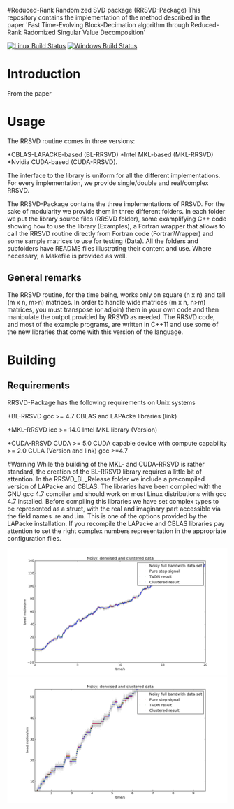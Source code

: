 #Reduced-Rank Randomized SVD package (RRSVD-Package) 
This repository contains the implementation of the method described in the paper 'Fast Time-Evolving Block-Decimation algorithm through Reduced-Rank Radomized Singular Value Decomposition'

[![Linux Build Status](https://travis-ci.org/qubit-ulm/ebs.svg?branch=master)](https://travis-ci.org/qubit-ulm/ebs)
[![Windows Build Status](https://ci.appveyor.com/api/projects/status/of2bssgx58e8qyi3?svg=true)](https://ci.appveyor.com/project/jrosskopf/ebs)

# Introduction 
From the paper
# Usage
The RRSVD routine comes in three versions: 

*CBLAS-LAPACKE-based (BL-RRSVD)
*Intel MKL-based (MKL-RRSVD)
*Nvidia CUDA-based (CUDA-RRSVD). 

The interface to the library is uniform for all the different implementations. For every implementation, we provide single/double and real/complex RRSVD. 

The RRSVD-Package contains the three implementations of RRSVD. For the sake of modularity we provide them in three different folders. In each folder we put the library source files (RRSVD folder), some examplifying C++ code showing how to use the library (Examples), a Fortran wrapper that allows to call the RRSVD routine directly from Fortran code (FortranWrapper) and some sample matrices to use for testing (Data). All the folders and subfolders have README files illustrating their content and use. Where necessary, a Makefile is provided as well.

## General remarks
The RRSVD routine, for the time being, works only on square (n x n) and tall (m x n, m>n) matrices. In order to handle wide matrices (m x n, n>m) matrices, you must transpose (or adjoin) them in your own code and then manipulate the outpot provided by RRSVD as needed.
The RRSVD code, and most of the example programs, are written in C++11 and use some of the new libraries that come with this version of the language. 
# Building

## Requirements
RRSVD-Package has the following requirements on Unix systems

+BL-RRSVD
gcc >= 4.7
CBLAS and LAPAcke libraries (link)

+MKL-RRSVD
icc >= 14.0
Intel MKL library (Version)

+CUDA-RRSVD
CUDA >= 5.0
CUDA capable device with compute capability >= 2.0
CULA (Version and link)
gcc >=4.7

#Warning
While the building of the MKL- and CUDA-RRSVD is rather standard, the creation of the BL-RRSVD library requires a little bit of attention. In the RRSVD_BL_Release folder we include a precompiled version of LAPacke and CBLAS. The libraries have been compiled with the GNU gcc 4.7 compiler and should work on most Linux distributions with gcc 4.7 installed. Before compiling this libraries we have set complex types to be represented as a struct, with the real and imaginary part accessible via the field names .re and .im. This is one of the options provided by the LAPacke installation. If you recompile the LAPacke and CBLAS libraries pay attention to set the right complex numbers representation in the appropriate configuration files.



![Output plot of the demos](https://github.com/qubit-ulm/ebs/blob/master/demo_plot_full.png)
![Takeout of the demo plot](https://github.com/qubit-ulm/ebs/blob/master/demo_plot_outtake.png)


